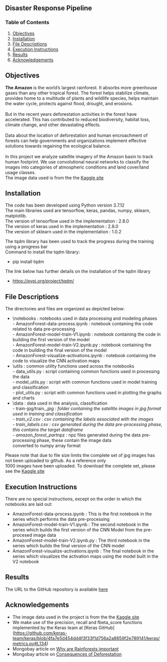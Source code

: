 ## Disaster Response Pipeline

### Table of Contents

1. [Objectives](#objectives)
2. [Installation](#installation)
3. [File Descriptions](#files)
4. [Execution Instructions](#exec)
5. [Results](#results)
6. [Acknowledgements](#ack)

## Objectives<a name="objectives"></a>
<b>The Amazon</b> is the world’s largest rainforest. It absorbs more greenhouse gases than any other tropical forest. The forest helps stabilize climate, provides home to a multitude of plants and wildlife species, helps maintain the water cycle, protects against flood, drought, and erosions.<BR><BR>
But in the recent years deforestation activities in the forest have accelerated. This has contributed to reduced biodiversity, habitat loss, climate change, and other devastating effects.<BR><BR>
Data about the location of deforestation and human encroachment of forests can help governments and organizations implement effective solutions towards regaining the ecological balance.<BR><BR>
In this project we analyze satellite imagery of the Amazon basin to track human footprint. We use convolutional neural networks to classify the images into categories of atmospheric conditions and land cover/land usage classes.<BR>
The image data used is from the the [Kaggle site](https://www.kaggle.com/competitions/planet-understanding-the-amazon-from-space/data) 

## Installation <a name="installation"></a>
The code has been developed using Python version 3.7.12<BR> 
The main libraries used are tensorflow, keras, pandas, numpy, sklearn, matplotlib.<BR>
The version of tensorflow used in the implementation : 2.8.0<BR>
The version of keras used in the implementation : 2.8.0<BR>
The version of sklearn  used in the implementation : 1.0.2<BR>

The tqdm library has been used to track the progress during the training using a progress bar<BR> 
Command to install the tqdm library:<BR>
- pip install tqdm

The link below has further details on the installation of the tqdm library
- https://pypi.org/project/tqdm/ 

## File Descriptions <a name="files"></a>
The directories and files are organized as depicted below:<BR>
- \notebooks : notebooks used in data processing and modeling phases<BR>
      - AmazonForest-data-process.ipynb : notebook containing the code related to data pre-processing<BR>
      - AmazonForest-model-train-V1.ipynb : notebook containing the code in building the first version of the model<BR>
      - AmazonForest-model-train-V2.ipynb.py : notebook containing the code in building the final version of the model<BR>
      - AmazonForest-visualize-activations.ipynb : notebook containing the code to visualize the CNN activation maps<BR>
- \utils : common utility functions used across the notebooks<BR>
      - data_utils.py : script containing common functions used in processing the data<BR>
      - model_utils.py : script with common functions used in model training and classification<BR>
      - plot_utils.py : script with common functions used in plotting the graphs and charts<BR>
- \data : data used in the analysis, classification<BR>
      - train-jpg/train_*.jpg : folder containing the satellite images in jpg format used in training and classification<BR>
      - train_v2.csv : csv containing the labels associated with the images<BR>
      - train_labels.csv : csv generated during the data pre-processing phase, this contains the target dataframe<BR>
      - amazon_forest_part*npz : npz files generated during the data pre-processing phase, these contain the image data<BR>
        converted to numpy array format

Please note that due to file size limits the complete set of jpg images has not been uploaded to github. As a reference only<BR>
1000 images have been uploaded. To download the complete set, please see the [Kaggle site](https://www.kaggle.com/competitions/planet-understanding-the-amazon-from-space/data) 
      

## Execution Instructions <a name="exec"></a>
There are no special instructions, except on the order in which the notebooks are laid out:<BR>
- AmazonForest-data-process.ipynb : This is the first notebook in the series which performs the data pre-processing<BR>
- AmazonForest-model-train-V1.ipynb : The second notebook in the series which builds the first version of the CNN Model from the pre-procesed image data<BR>
- AmazonForest-model-train-V2.ipynb.py : The third notebook in the series which builds the final version of the CNN model<BR>
- AmazonForest-visualize-activations.ipynb : The final notebook in the series which visualizes the activation maps using the model built in the V2 notebook


## Results<a name="results"></a>
The URL to the GitHub repository is available [here](https://github.com/pnarwa/nano-capstone)<br />

## Acknowledgements<a name="ack"></a>
- The image data used in the project is from the the [Kaggle site](https://www.kaggle.com/competitions/planet-understanding-the-amazon-from-space/data)  
- We make use of the precision, recall and fbeta_score functions implemented by the Keras team at [Keras GitHub] (https://github.com/keras-team/keras/blob/4fa7e5d454dd4f3f33f1d756a2a8659f2e789141/keras/metrics.py#L134)
- Mongobay article on [Why are Rainforests important](https://rainforests.mongabay.com/kids/elementary/401.html#content)
- Mongobay article on [Consequences of Deforestation](https://rainforests.mongabay.com/09-consequences-of-deforestation.html)
